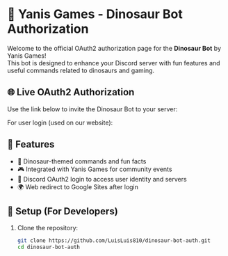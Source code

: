 # 🦕 Yanis Games - Dinosaur Bot Authorization

Welcome to the official OAuth2 authorization page for the **Dinosaur Bot** by Yanis Games!  
This bot is designed to enhance your Discord server with fun features and useful commands related to dinosaurs and gaming.

## 🌐 Live OAuth2 Authorization

Use the link below to invite the Dinosaur Bot to your server:


For user login (used on our website):


## 🧪 Features

- 🦖 Dinosaur-themed commands and fun facts
- 🎮 Integrated with Yanis Games for community events
- 🔐 Discord OAuth2 login to access user identity and servers
- 🌍 Web redirect to Google Sites after login

## 🔧 Setup (For Developers)

1. Clone the repository:
   ```bash
   git clone https://github.com/LuisLuis810/dinosaur-bot-auth.git
   cd dinosaur-bot-auth
